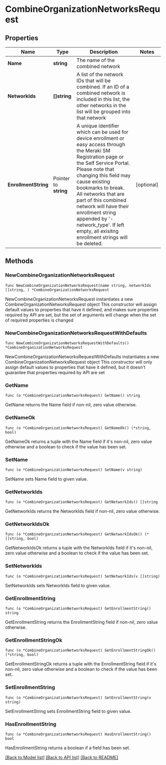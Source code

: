 # CombineOrganizationNetworksRequest

## Properties

Name | Type | Description | Notes
------------ | ------------- | ------------- | -------------
**Name** | **string** | The name of the combined network | 
**NetworkIds** | **[]string** | A list of the network IDs that will be combined. If an ID of a combined network is included in this list, the other networks in the list will be grouped into that network | 
**EnrollmentString** | Pointer to **string** | A unique identifier which can be used for device enrollment or easy access through the Meraki SM Registration page or the Self Service Portal. Please note that changing this field may cause existing bookmarks to break. All networks that are part of this combined network will have their enrollment string appended by &#39;-network_type&#39;. If left empty, all exisitng enrollment strings will be deleted. | [optional] 

## Methods

### NewCombineOrganizationNetworksRequest

`func NewCombineOrganizationNetworksRequest(name string, networkIds []string, ) *CombineOrganizationNetworksRequest`

NewCombineOrganizationNetworksRequest instantiates a new CombineOrganizationNetworksRequest object
This constructor will assign default values to properties that have it defined,
and makes sure properties required by API are set, but the set of arguments
will change when the set of required properties is changed

### NewCombineOrganizationNetworksRequestWithDefaults

`func NewCombineOrganizationNetworksRequestWithDefaults() *CombineOrganizationNetworksRequest`

NewCombineOrganizationNetworksRequestWithDefaults instantiates a new CombineOrganizationNetworksRequest object
This constructor will only assign default values to properties that have it defined,
but it doesn't guarantee that properties required by API are set

### GetName

`func (o *CombineOrganizationNetworksRequest) GetName() string`

GetName returns the Name field if non-nil, zero value otherwise.

### GetNameOk

`func (o *CombineOrganizationNetworksRequest) GetNameOk() (*string, bool)`

GetNameOk returns a tuple with the Name field if it's non-nil, zero value otherwise
and a boolean to check if the value has been set.

### SetName

`func (o *CombineOrganizationNetworksRequest) SetName(v string)`

SetName sets Name field to given value.


### GetNetworkIds

`func (o *CombineOrganizationNetworksRequest) GetNetworkIds() []string`

GetNetworkIds returns the NetworkIds field if non-nil, zero value otherwise.

### GetNetworkIdsOk

`func (o *CombineOrganizationNetworksRequest) GetNetworkIdsOk() (*[]string, bool)`

GetNetworkIdsOk returns a tuple with the NetworkIds field if it's non-nil, zero value otherwise
and a boolean to check if the value has been set.

### SetNetworkIds

`func (o *CombineOrganizationNetworksRequest) SetNetworkIds(v []string)`

SetNetworkIds sets NetworkIds field to given value.


### GetEnrollmentString

`func (o *CombineOrganizationNetworksRequest) GetEnrollmentString() string`

GetEnrollmentString returns the EnrollmentString field if non-nil, zero value otherwise.

### GetEnrollmentStringOk

`func (o *CombineOrganizationNetworksRequest) GetEnrollmentStringOk() (*string, bool)`

GetEnrollmentStringOk returns a tuple with the EnrollmentString field if it's non-nil, zero value otherwise
and a boolean to check if the value has been set.

### SetEnrollmentString

`func (o *CombineOrganizationNetworksRequest) SetEnrollmentString(v string)`

SetEnrollmentString sets EnrollmentString field to given value.

### HasEnrollmentString

`func (o *CombineOrganizationNetworksRequest) HasEnrollmentString() bool`

HasEnrollmentString returns a boolean if a field has been set.


[[Back to Model list]](../README.md#documentation-for-models) [[Back to API list]](../README.md#documentation-for-api-endpoints) [[Back to README]](../README.md)



